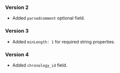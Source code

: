 ### Version 2
 - Added `parsedcomment` optional field.
 
### Version 3
 - Added `minLength: 1` for required string properties.

### Version 4
 - Added `chronology_id` field.